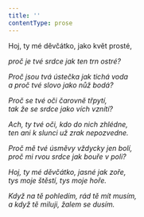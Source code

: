 ```yaml
---
title: ''
contentType: prose
---
```


Hoj, ty mé děvčátko, jako květ prosté,

_proč je tvé srdce jak ten trn ostré?_

_Proč jsou tvá ústečka jak tichá voda  
a proč tvé slovo jako nůž bodá?_

_Proč se tvé oči čarovně třpytí,  
tak že se srdce jako vích vznítí?_

_Ach, ty tvé oči, kdo do nich zhlédne,  
ten ani k slunci už zrak nepozvedne._

_Proč mě tvé úsměvy vždycky jen bolí,  
proč mi rvou srdce jak bouře v poli?_

_Hoj, ty mé děvčátko, jasné jak zoře,  
tys moje štěstí, tys moje hoře._

_Když na tě pohledím, rád tě mít musím,  
a když tě miluji, žalem se dusím._
